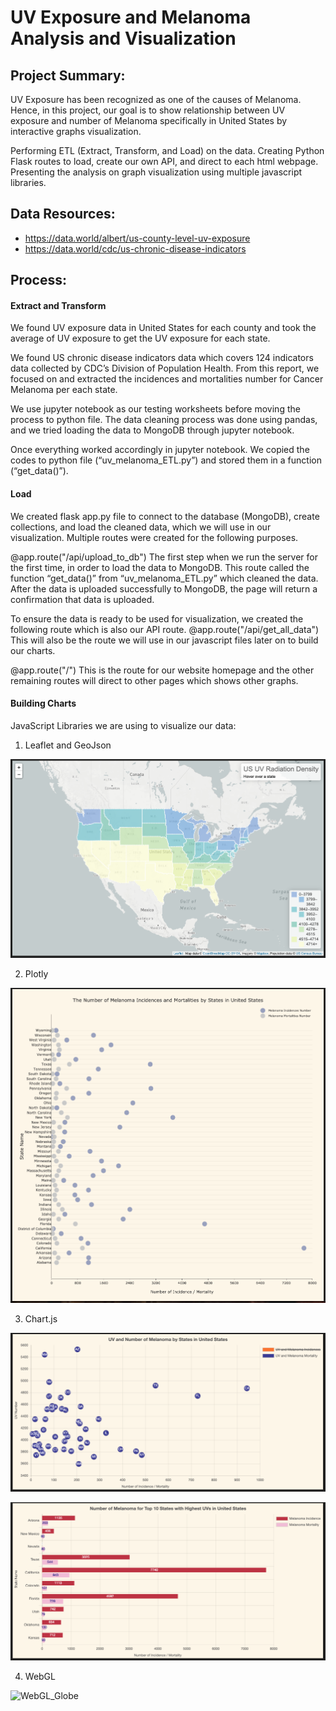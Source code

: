 # UV Exposure and Melanoma Analysis and Visualization

## Project Summary:
UV Exposure has been recognized as one of the causes of Melanoma.
Hence, in this project, our goal is to show relationship between UV exposure and number of Melanoma specifically in United States by interactive graphs visualization.

Performing ETL (Extract, Transform, and Load) on the data.
Creating Python Flask routes to load, create our own API, and direct to each html webpage.
Presenting the analysis on graph visualization using multiple javascript libraries.

## Data Resources:
* https://data.world/albert/us-county-level-uv-exposure
* https://data.world/cdc/us-chronic-disease-indicators

## Process:

#### Extract and Transform
We found UV exposure data in United States for each county and took the average of UV exposure to get the UV exposure for each state.

We found US chronic disease indicators data which covers 124 indicators data collected by CDC’s Division of Population Health. From this report, we focused on and extracted the incidences and mortalities number for Cancer Melanoma per each state.

We use jupyter notebook as our testing worksheets before moving the process to python file.
The data cleaning process was done using pandas, and we tried loading the data to MongoDB through jupyter notebook.

Once everything worked accordingly in jupyter notebook. We copied the codes to python file (“uv_melanoma_ETL.py”) and stored them in a function (“get_data()”).

#### Load
We created flask app.py file to connect to the database (MongoDB), create collections, and load the cleaned data, which we will use in our visualization. Multiple routes were created for the following purposes.

@app.route("/api/upload_to_db")
The first step when we run the server for the first time, in order to load the data to MongoDB. This route called the function “get_data()” from “uv_melanoma_ETL.py” which cleaned the data. After the data is uploaded successfully to MongoDB, the page will return a confirmation that data is uploaded.

To ensure the data is ready to be used for visualization, we created the following route which is also our API route.
@app.route("/api/get_all_data")
This will also be the route we will use in our javascript files later on to build our charts.

@app.route("/")
This is the route for our website homepage and the other remaining routes will direct to other pages which shows other graphs.

#### Building Charts

JavaScript Libraries we are using to visualize our data:
1. Leaflet and GeoJson

![Leaflet_Map](screenshots/leaflet_map.png)

2. Plotly

![Plotly_Dotplot](screenshots/plotly_dotplot.png)

3. Chart.js

![Chartjs_Bubble](screenshots/chartjs_bubble.png)

![Chartjs_Bar](screenshots/chartjs_bar.png)

4. WebGL

![WebGL_Globe](screenshots/webgl_globe.png)
